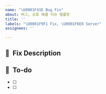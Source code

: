 ```yaml
---
name: "\U0001F41E Bug Fix"
about: 버그, 오류 해결 이슈 템플릿
title: ''
labels: "\U0001F9F1 Fix, \U0001F6E0️ Server"
assignees: ''

---
```


## 🦾  Fix Description

## 📝  To-do
- [ ]
- [ ]
